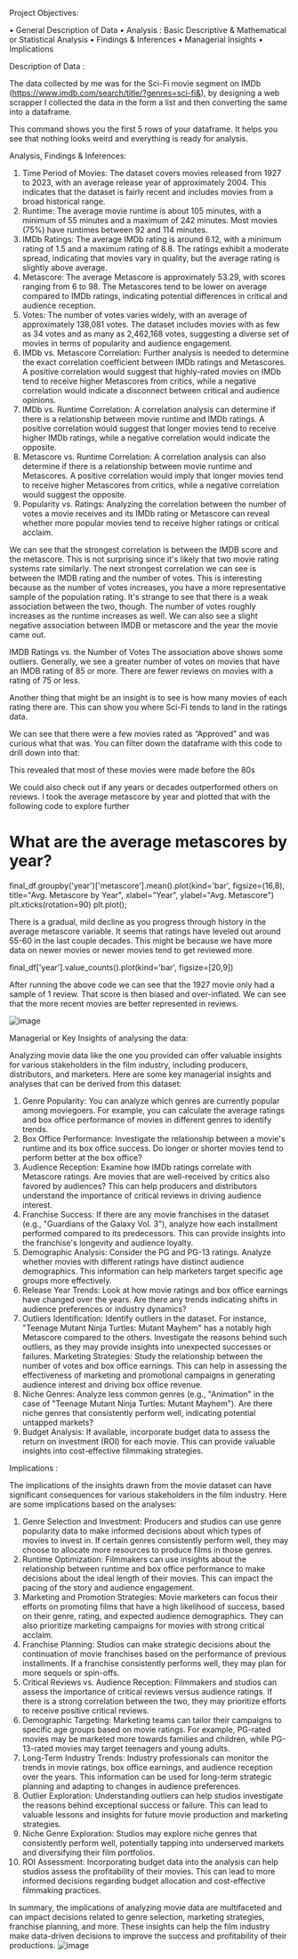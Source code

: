Project Objectives: 

•	General Description of Data 
•	Analysis : Basic Descriptive & Mathematical or Statistical Analysis
•	Findings & Inferences 
•	Managerial Insights 
•	Implications
       


Description of Data : 

The data collected by me was for the Sci-Fi movie segment on IMDb (https://www.imdb.com/search/title/?genres=sci-fi&), by designing a web scrapper I collected the data in the form a list and then converting the same into a dataframe.



 



This command shows you the first 5 rows of your dataframe. It helps you see that nothing looks weird and everything is ready for analysis.












Analysis, Findings & Inferences: 

 

1.	Time Period of Movies: The dataset covers movies released from 1927 to 2023, with an average release year of approximately 2004. This indicates that the dataset is fairly recent and includes movies from a broad historical range. 
2.	Runtime: The average movie runtime is about 105 minutes, with a minimum of 55 minutes and a maximum of 242 minutes. Most movies (75%) have runtimes between 92 and 114 minutes. 
3.	IMDb Ratings: The average IMDb rating is around 6.12, with a minimum rating of 1.5 and a maximum rating of 8.8. The ratings exhibit a moderate spread, indicating that movies vary in quality, but the average rating is slightly above average. 
4.	Metascore: The average Metascore is approximately 53.29, with scores ranging from 6 to 98. The Metascores tend to be lower on average compared to IMDb ratings, indicating potential differences in critical and audience reception. 
5.	Votes: The number of votes varies widely, with an average of approximately 138,081 votes. The dataset includes movies with as few as 34 votes and as many as 2,462,168 votes, suggesting a diverse set of movies in terms of popularity and audience engagement. 
6.	IMDb vs. Metascore Correlation: Further analysis is needed to determine the exact correlation coefficient between IMDb ratings and Metascores. A positive correlation would suggest that highly-rated movies on IMDb tend to receive higher Metascores from critics, while a negative correlation would indicate a disconnect between critical and audience opinions. 
7.	IMDb vs. Runtime Correlation: A correlation analysis can determine if there is a relationship between movie runtime and IMDb ratings. A positive correlation would suggest that longer movies tend to receive higher IMDb ratings, while a negative correlation would indicate the opposite. 
8.	Metascore vs. Runtime Correlation: A correlation analysis can also determine if there is a relationship between movie runtime and Metascores. A positive correlation would imply that longer movies tend to receive higher Metascores from critics, while a negative correlation would suggest the opposite. 
9.	Popularity vs. Ratings: Analyzing the correlation between the number of votes a movie receives and its IMDb rating or Metascore can reveal whether more popular movies tend to receive higher ratings or critical acclaim.



 


We can see that the strongest correlation is between the IMDB score and the metascore. This is not surprising since it's likely that two movie rating systems rate similarly.
The next strongest correlation we can see is between the IMDB rating and the number of votes. This is interesting because as the number of votes increases, you have a more representative sample of the population rating. It's strange to see that there is a weak association between the two, though.
The number of votes roughly increases as the runtime increases as well.
We can also see a slight negative association between IMDB or metascore and the year the movie came out. 

 

IMDB Ratings vs. the Number of Votes
The association above shows some outliers. Generally, we see a greater number of votes on movies that have an IMDB rating of 85 or more. There are fewer reviews on movies with a rating of 75 or less.


Another thing that might be an insight is to see is how many movies of each rating there are. This can show you where Sci-Fi tends to land in the ratings data.
 


We can see that there were a few movies rated as “Approved” and was curious what that was. You can filter down the dataframe with this code to drill down into that:

 


This revealed that most of these movies were made before the 80s






We could also check out if any years or decades outperformed others on reviews. I took the average metascore by year and plotted that with the following code to explore further 



# What are the average metascores by year?
final_df.groupby('year')['metascore'].mean().plot(kind='bar', figsize=(16,8), title="Avg. Metascore by Year", xlabel="Year", ylabel="Avg. Metascore")
plt.xticks(rotation=90)
plt.plot();

 


There is a gradual, mild decline as you progress through history in the average metascore variable. It seems that ratings have leveled out around 55-60 in the last couple decades. This might be because we have more data on newer movies or newer movies tend to get reviewed more.












final_df['year'].value_counts().plot(kind='bar', figsize=[20,9])

After running the above code we can see that the 1927 movie only had a sample of 1 review. That score is then biased and over-inflated. We can see that the more recent movies are better represented in reviews.
 


![image](https://github.com/AnshLoomba045009/anshloomba045009/assets/142685372/1f29ef59-e6c0-4871-a7f7-1edf4681ea6f)

Managerial or Key Insights of analysing the data:

Analyzing movie data like the one you provided can offer valuable insights for various stakeholders in the film industry, including producers, distributors, and marketers. Here are some key managerial insights and analyses that can be derived from this dataset:
1.	Genre Popularity: You can analyze which genres are currently popular among moviegoers. For example, you can calculate the average ratings and box office performance of movies in different genres to identify trends.
2.	Box Office Performance: Investigate the relationship between a movie's runtime and its box office success. Do longer or shorter movies tend to perform better at the box office?
3.	Audience Reception: Examine how IMDb ratings correlate with Metascore ratings. Are movies that are well-received by critics also favored by audiences? This can help producers and distributors understand the importance of critical reviews in driving audience interest.
4.	Franchise Success: If there are any movie franchises in the dataset (e.g., "Guardians of the Galaxy Vol. 3"), analyze how each installment performed compared to its predecessors. This can provide insights into the franchise's longevity and audience loyalty.
5.	Demographic Analysis: Consider the PG and PG-13 ratings. Analyze whether movies with different ratings have distinct audience demographics. This information can help marketers target specific age groups more effectively.
6.	Release Year Trends: Look at how movie ratings and box office earnings have changed over the years. Are there any trends indicating shifts in audience preferences or industry dynamics?
7.	Outliers Identification: Identify outliers in the dataset. For instance, "Teenage Mutant Ninja Turtles: Mutant Mayhem" has a notably high Metascore compared to the others. Investigate the reasons behind such outliers, as they may provide insights into unexpected successes or failures. Marketing Strategies: Study the relationship between the number of votes and box office earnings. This can help in assessing the effectiveness of marketing and promotional campaigns in generating audience interest and driving box office revenue.
8.	Niche Genres: Analyze less common genres (e.g., "Animation" in the case of "Teenage Mutant Ninja Turtles: Mutant Mayhem"). Are there niche genres that consistently perform well, indicating potential untapped markets?
9.	Budget Analysis: If available, incorporate budget data to assess the return on investment (ROI) for each movie. This can provide valuable insights into cost-effective filmmaking strategies.


Implications :

The implications of the insights drawn from the movie dataset can have significant consequences for various stakeholders in the film industry. Here are some implications based on the analyses:

1.	Genre Selection and Investment: Producers and studios can use genre popularity data to make informed decisions about which types of movies to invest in. If certain genres consistently perform well, they may choose to allocate more resources to produce films in those genres.
2.	Runtime Optimization: Filmmakers can use insights about the relationship between runtime and box office performance to make decisions about the ideal length of their movies. This can impact the pacing of the story and audience engagement.
3.	Marketing and Promotion Strategies: Movie marketers can focus their efforts on promoting films that have a high likelihood of success, based on their genre, rating, and expected audience demographics. They can also prioritize marketing campaigns for movies with strong critical acclaim.
4.	Franchise Planning: Studios can make strategic decisions about the continuation of movie franchises based on the performance of previous installments. If a franchise consistently performs well, they may plan for more sequels or spin-offs.
5.	Critical Reviews vs. Audience Reception: Filmmakers and studios can assess the importance of critical reviews versus audience ratings. If there is a strong correlation between the two, they may prioritize efforts to receive positive critical reviews.
6.	Demographic Targeting: Marketing teams can tailor their campaigns to specific age groups based on movie ratings. For example, PG-rated movies may be marketed more towards families and children, while PG-13-rated movies may target teenagers and young adults.
7.	Long-Term Industry Trends: Industry professionals can monitor the trends in movie ratings, box office earnings, and audience reception over the years. This information can be used for long-term strategic planning and adapting to changes in audience preferences.
8.	Outlier Exploration: Understanding outliers can help studios investigate the reasons behind exceptional success or failure. This can lead to valuable lessons and insights for future movie production and marketing strategies.
9.	Niche Genre Exploration: Studios may explore niche genres that consistently perform well, potentially tapping into underserved markets and diversifying their film portfolios.
10.	ROI Assessment: Incorporating budget data into the analysis can help studios assess the profitability of their movies. This can lead to more informed decisions regarding budget allocation and cost-effective filmmaking practices.

In summary, the implications of analyzing movie data are multifaceted and can impact decisions related to genre selection, marketing strategies, franchise planning, and more. These insights can help the film industry make data-driven decisions to improve the success and profitability of their productions.
![image](https://github.com/AnshLoomba045009/anshloomba045009/assets/142685372/1d4d24eb-a0d2-4543-93c9-ad47c5c49fcd)


